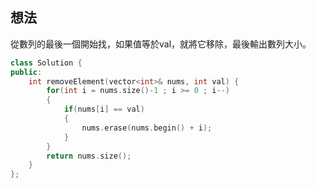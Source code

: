 ## 想法
從數列的最後一個開始找，如果值等於val，就將它移除，最後輸出數列大小。

```CPP
class Solution {
public:
    int removeElement(vector<int>& nums, int val) {
        for(int i = nums.size()-1 ; i >= 0 ; i--)
        {
            if(nums[i] == val)
            {
                nums.erase(nums.begin() + i);
            }
        }
        return nums.size();
    }
};
```
